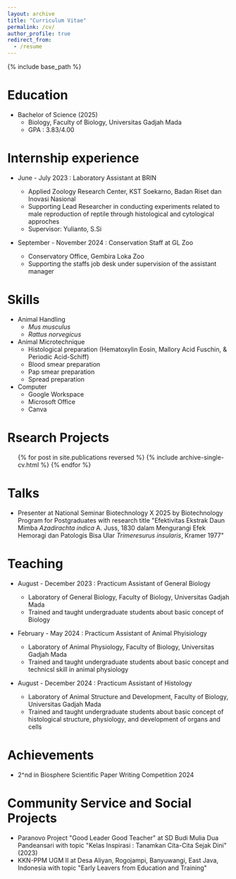 ```yaml
---
layout: archive
title: "Curriculum Vitae"
permalink: /cv/
author_profile: true
redirect_from:
  - /resume
---
```


{% include base_path %}

Education
======
* Bachelor of Science (2025)
  * Biology, Faculty of Biology, Universitas Gadjah Mada
  * GPA : 3.83/4.00
    
Internship experience
======
* June - July 2023 : Laboratory Assistant at BRIN
  * Applied Zoology Research Center, KST Soekarno, Badan Riset dan Inovasi Nasional
  * Supporting Lead Researcher in conducting experiments related to male reproduction of reptile through histological and cytological approches
  * Supervisor: Yulianto, S.Si
 
* September - November 2024 : Conservation Staff at GL Zoo
  * Conservatory Office, Gembira Loka Zoo
  * Supporting the staffs job desk under supervision of the assistant manager

Skills
======
* Animal Handling
  * *Mus musculus*
  * *Rattus norvegicus*     
* Animal Microtechnique
  * Histological preparation (Hematoxylin Eosin, Mallory Acid Fuschin, & Periodic Acid-Schiff)
  * Blood smear preparation
  * Pap smear preparation
  * Spread preparation
* Computer
  * Google Workspace
  * Microsoft Office
  * Canva

Rsearch Projects
======
  <ul>{% for post in site.publications reversed %}
    {% include archive-single-cv.html %}
  {% endfor %}</ul>
  
Talks
======
* Presenter at National Seminar Biotechnology X 2025 by Biotechnology Program for Postgraduates with research title "Efektivitas Ekstrak Daun Mimba *Azadirachta indica* A. Juss, 1830 dalam Mengurangi Efek Hemoragi dan Patologis Bisa Ular *Trimeresurus insularis*, Kramer 1977"
  
Teaching
======
* August - December 2023 : Practicum Assistant of General Biology
  * Laboratory of General Biology, Faculty of Biology, Universitas Gadjah Mada
  * Trained and taught undergraduate students about basic concept of Biology

* February - May 2024 : Practicum Assistant of Animal Phyisiology
  * Laboratory of Animal Physiology, Faculty of Biology, Universitas Gadjah Mada
  * Trained and taught undergraduate students about basic concept and technicsl skill in animal physiology
 
* August - December 2024 : Practicum Assistant of Histology
  * Laboratory of Animal Structure and Development, Faculty of Biology, Universitas Gadjah Mada
  * Trained and taught undergraduate students about basic concept of histological structure, physiology, and development of organs and cells
 
Achievements
======
* 2^nd in Biosphere Scientific Paper Writing Competition 2024

Community Service and Social Projects
======
* Paranovo Project "Good Leader Good Teacher" at SD Budi Mulia Dua Pandeansari with topic "Kelas Inspirasi : Tanamkan Cita-Cita Sejak Dini" (2023)
* KKN-PPM UGM II at Desa Aliyan, Rogojampi, Banyuwangi, East Java, Indonesia with topic "Early Leavers from Education and Training"
